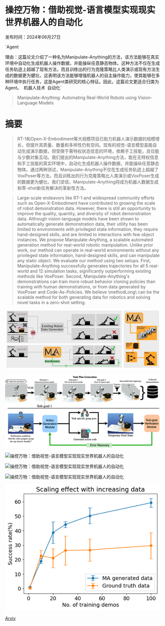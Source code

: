 # 操控万物：借助视觉-语言模型实现现实世界机器人的自动化

发布时间：2024年06月27日

`Agent

理由：这篇论文介绍了一种名为Manipulate-Anything的方法，该方法能够在真实环境中自动化生成机器人操作数据，并能操纵任意静态物体。这种方法不仅在生成任务轨迹上超越了现有方法，而且训练出的行为克隆策略比人类演示或现有方法生成的数据更为健壮。这表明该方法能够增强机器人的自主操作能力，使其能够在多种环境中执行任务，这是Agent类研究的核心特征。因此，这篇论文更适合归类为Agent。` `机器人技术` `自动化`

> Manipulate-Anything: Automating Real-World Robots using Vision-Language Models

# 摘要

> RT-1和Open-X-Embodiment等大规模项目已助力机器人演示数据的规模增长，但提升其质量、数量和多样性仍有空间。现有的视觉-语言模型虽能自动生成演示数据，但受限于需特权状态信息的环境，依赖手工技能，且仅能与少数对象互动。我们提出的Manipulate-Anything方法，能在无特权信息和手工技能的真实环境中，自动化生成机器人操作数据，并能操纵任意静态物体。通过两种测试，Manipulate-Anything不仅在生成任务轨迹上超越了VoxPoser等方法，而且训练出的行为克隆策略比人类演示或VoxPoser生成的数据更为健壮。我们坚信，Manipulate-Anything将成为机器人数据生成和零-shot新任务解决的革新性方法。

> Large-scale endeavors like RT-1 and widespread community efforts such as Open-X-Embodiment have contributed to growing the scale of robot demonstration data. However, there is still an opportunity to improve the quality, quantity, and diversity of robot demonstration data. Although vision-language models have been shown to automatically generate demonstration data, their utility has been limited to environments with privileged state information, they require hand-designed skills, and are limited to interactions with few object instances. We propose Manipulate-Anything, a scalable automated generation method for real-world robotic manipulation. Unlike prior work, our method can operate in real-world environments without any privileged state information, hand-designed skills, and can manipulate any static object. We evaluate our method using two setups. First, Manipulate-Anything successfully generates trajectories for all 5 real-world and 12 simulation tasks, significantly outperforming existing methods like VoxPoser. Second, Manipulate-Anything's demonstrations can train more robust behavior cloning policies than training with human demonstrations, or from data generated by VoxPoser and Code-As-Policies. We believe \methodLong\ can be the scalable method for both generating data for robotics and solving novel tasks in a zero-shot setting.

![操控万物：借助视觉-语言模型实现现实世界机器人的自动化](../../../paper_images/2406.18915/teaser.jpg)

![操控万物：借助视觉-语言模型实现现实世界机器人的自动化](../../../paper_images/2406.18915/MAFigure2.png)

![操控万物：借助视觉-语言模型实现现实世界机器人的自动化](../../../paper_images/2406.18915/actiongen.png)

![操控万物：借助视觉-语言模型实现现实世界机器人的自动化](../../../paper_images/2406.18915/figure3.png)

![操控万物：借助视觉-语言模型实现现实世界机器人的自动化](../../../paper_images/2406.18915/Actiondistribution.png)

![操控万物：借助视觉-语言模型实现现实世界机器人的自动化](../../../paper_images/2406.18915/scaling.png)

[Arxiv](https://arxiv.org/abs/2406.18915)